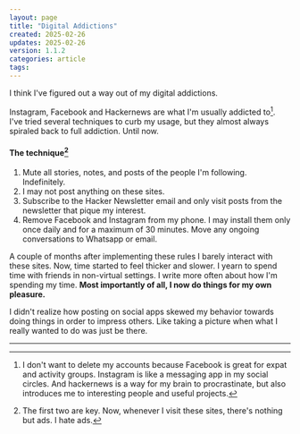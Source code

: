 ```yaml
---
layout: page
title: "Digital Addictions"
created: 2025-02-26
updates: 2025-02-26
version: 1.1.2
categories: article
tags:
---
```


I think I've figured out a way out of my digital addictions.

Instagram, Facebook and Hackernews are what I'm usually addicted to[^1]. I've tried several techniques to curb my usage, but they almost always spiraled back to full addiction. Until now.

#### The technique[^2]

1. Mute all stories, notes, and posts of the people I'm following. Indefinitely.
2. I may not post anything on these sites.
3. Subscribe to the Hacker Newsletter email and only visit posts from the newsletter that pique my interest.
4. Remove Facebook and Instagram from my phone. I may install them only once daily and for a maximum of 30 minutes. Move any ongoing conversations to Whatsapp or email.

A couple of months after implementing these rules I barely interact with these sites. Now, time started to feel thicker and slower. I yearn to spend time with friends in non-virtual settings. I write more often about how I'm spending my time. **Most importantly of all, I now do things for my own pleasure.**

I didn't realize how posting on social apps skewed my behavior towards doing things in order to impress others. Like taking a picture when what I really wanted to do was just be there.

---
[^1]: I don't want to delete my accounts because Facebook is great for expat and activity groups. Instagram is like a messaging app in my social circles. And hackernews is a way for my brain to procrastinate, but also introduces me to interesting people and useful projects.

[^2]: The first two are key. Now, whenever I visit these sites, there's nothing but ads. I hate ads.

